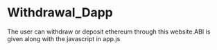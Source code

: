 # Withdrawal_Dapp
The user can withdraw or deposit ethereum through this website.ABI is given along with the javascript in app.js
